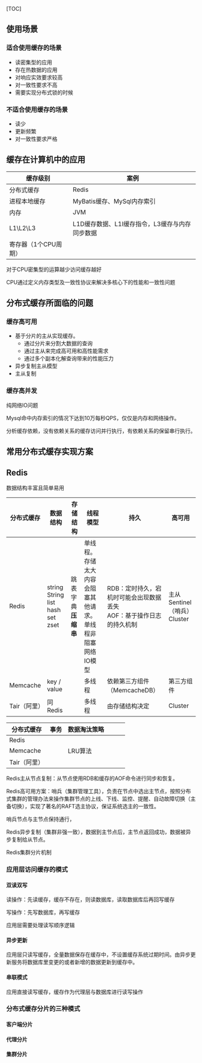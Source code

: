 [TOC]



## 使用场景

### 适合使用缓存的场景

- 读密集型的应用
- 存在热数据的应用
- 对响应实效要求较高
- 对一致性要求不高
- 需要实现分布式锁的时候

### 不适合使用缓存的场景

- 读少
- 更新频繁
- 对一致性要求严格



## 缓存在计算机中的应用

| 缓存级别             | 案例                                           |
| -------------------- | ---------------------------------------------- |
| 分布式缓存           | Redis                                          |
| 进程本地缓存         | MyBatis缓存、MySql内存索引                     |
| 内存                 | JVM                                            |
| L1\L2\L3             | L1D缓存数据、L1I缓存指令，L3缓存与内存同步数据 |
| 寄存器（1个CPU周期） |                                                |

对于CPU密集型的运算越少访问缓存越好

CPU通过定义内存类型及一致性协议来解决多核心下的性能和一致性问题



## 分布式缓存所面临的问题

### 缓存高可用

- 基于分片的主从实现缓存。
  - 通过分片来分割大数据的查询
  - 通过主从来完成高可用和高性能需求
  - 通过多个副本化解查询带来的性能压力
- 异步复制主从模型
- 主从复制

### 缓存高并发

纯网络IO问题

Mysql命中内存索引的情况下达到10万每秒QPS，仅仅是内存和网络操作。

分析缓存依赖，没有依赖关系的缓存访问并行执行，有依赖关系的保留串行执行。



## 常用分布式缓存实现方案

## Redis

数据结构丰富且简单易用

| 分布式缓存   | 数据结构                                               | 存储结构                | 线程模型                                                     | 持久                                                         | 高可用                              |
| ------------ | ------------------------------------------------------ | ----------------------- | ------------------------------------------------------------ | ------------------------------------------------------------ | ----------------------------------- |
| Redis        | string String<br>list <br/>hash <br/>set<br/>zset<br/> | 跳表<br>字典<b r>压缩串 | 单线程。存储太大内容会阻塞其他请求。<br/>单线程非阻塞网络IO模型 | RDB：定时持久，宕机时可能会出现数据丢失<br/>AOF：基于操作日志的持久机制 | 主从<br>Sentinel（哨兵）<br>Cluster |
| Memcache     | key / value                                            |                         | 多线程                                                       | 依赖第三方组件（MemcacheDB）                                 | 第三方组件                          |
| Tair（阿里） | 同Redis                                                |                         | 多线程                                                       | 由存储结构决定                                               | Cluster                             |



| 分布式缓存   | 事务 | 数据淘汰策略 |      |      |      |
| ------------ | ---- | ------------ | ---- | ---- | ---- |
| Redis        |      |              |      |      |      |
| Memcache     |      | LRU算法      |      |      |      |
| Tair（阿里） |      |              |      |      |      |



Redis主从节点复制：从节点使用RDB和缓存的AOF命令进行同步和恢复。

Redis高可用方案：哨兵（集群管理工具），负责在节点中选出主节点，按照分布式集群的管理办法来操作集群节点的上线、下线、监控、提醒、自动故障切换（主备切换），实现了著名的RAFT选主协议，保证系统选主的一致性。

哨兵节点与主节点保持通行，

Redis异步复制（集群非强一致），数据到主节点后，主节点返回成功，数据被异步复制给从节点。

Redis集群分片机制



### 应用层访问缓存的模式

#### 双读双写

读操作：先读缓存，缓存不存在，则读数据库，读取数据库后再回写缓存

写操作：先写数据库，再写缓存

应用层需要处理读写顺序逻辑

#### 异步更新

应用层只读写缓存，全量数据保存在缓存中，不设置缓存系统过期时间。由异步更新服务将数据库里变更的或者新增的数据更新到缓存中。

#### 串联模式

应用直接读写缓存，缓存作为代理层与数据库进行读写操作



### 分布式缓存分片的三种模式

#### 客户端分片

#### 代理分片

#### 集群分片

